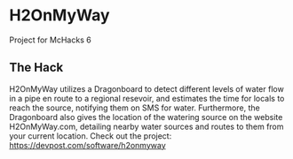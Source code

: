 # H2OnMyWay
Project for McHacks 6

## The Hack
H2OnMyWay utilizes a Dragonboard to detect different levels of water flow in a pipe en route to a regional resevoir, and estimates the time for locals to reach the source, notifying them on SMS for water. Furthermore, the Dragonboard also gives the location of the watering source on the website H2OnMyWay.com, detailing nearby water sources and routes to them from your current location.
Check out the project: https://devpost.com/software/h2onmyway



